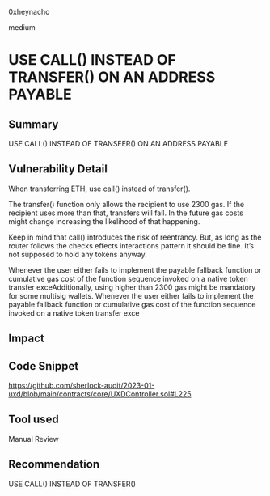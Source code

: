 0xheynacho

medium

# USE CALL() INSTEAD OF TRANSFER() ON AN ADDRESS PAYABLE

## Summary
USE CALL() INSTEAD OF TRANSFER() ON AN ADDRESS PAYABLE
## Vulnerability Detail
When transferring ETH, use call() instead of transfer().

The transfer() function only allows the recipient to use 2300 gas. If the recipient uses more than that, transfers will fail. In the future gas costs might change increasing the likelihood of that happening.

Keep in mind that call() introduces the risk of reentrancy. But, as long as the router follows the checks effects interactions pattern it should be fine. It’s not supposed to hold any tokens anyway.

Whenever the user either fails to implement the payable fallback function or cumulative gas cost of the function sequence invoked on a native token transfer exceAdditionally, using higher than 2300 gas might be mandatory for some multisig wallets.
Whenever the user either fails to implement the payable fallback function or cumulative gas cost of the function sequence invoked on a native token transfer exce
## Impact

## Code Snippet
https://github.com/sherlock-audit/2023-01-uxd/blob/main/contracts/core/UXDController.sol#L225 
## Tool used

Manual Review

## Recommendation 
USE CALL() INSTEAD OF TRANSFER() 
